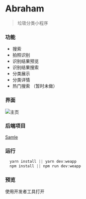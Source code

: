 # Abraham

> 垃圾分类小程序

### 功能

- 搜索
- 拍照识别
- 识别结果预览
- 识别结果搜索
- 分类展示
- 分类详情
- 热门搜索 （暂时未做）

### 界面

![主页](https://user-gold-cdn.xitu.io/2019/7/14/16bec2d161b1552c?w=474&h=820&f=png&s=92796)

### 后端项目

[Samle](https://github.com/Surile/samle)

### 运行

```javascript
  yarn install || yarn dev:weapp
  npm install || npm run dev:weapp
```

### 预览

使用开发者工具打开


